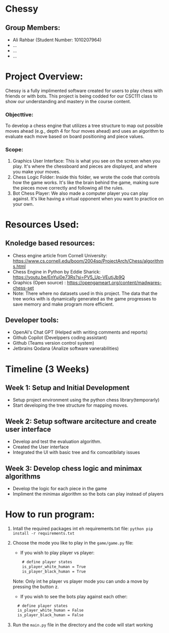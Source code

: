 # Chessy

## Group Members:
- Ali Rahbar (Student Number: 1010207964)
- ...
- ...
- ...

# Project Overview:

Chessy is a fully implimented software created for users to play chess with friends or with bots. This project is being codded for our CSC111 class to show our understanding and mastery in the course content. 

### Objecttive:
To develop a chess engine that utilizes a tree structure to map out possible moves ahead (e.g., depth 4 for four moves ahead) and uses an algorithm to evaluate each move based on board positioning and piece values. 

### Scope:

1. Graphics User Interface: This is what you see on the screen when you play. It's where the chessboard and pieces are displayed, and where you make your moves.
2. Chess Logic Folder: Inside this folder, we wrote the code that controls how the game works. It's like the brain behind the game, making sure the pieces move correctly and following all the rules.
3. Bot Chess Player: We also made a computer player you can play against. It's like having a virtual opponent when you want to practice on your own.


# Resources Used:
## Knoledge based resources:
- Chess engine article from Cornell University: https://www.cs.cornell.edu/boom/2004sp/ProjectArch/Chess/algorithms.html
- Chess Engine in Python by Eddie Sharick: https://youtu.be/EnYui0e73Rs?si=PV5_Up-VEutjJb9Q
- Graphics (Open source) : https://opengameart.org/content/madwares-chess-set
- Note: There where no datasets used in this project. The data that the tree works with is dynamically generated as the game progresses to save memory and make program more efficient.
## Developer tools:
- OpenAI's Chat GPT (Helped with writing comments and reports)
- Github Copilot (Develppers coding assistant)
- Github (Teams version control system)
- Jetbrains Qodana (Analize software vanerabilities)

# Timeline (3 Weeks)

## Week 1: Setup and Initial Development
- Setup project environment using the python chess library(temporarly)
- Start developing the tree structure for mapping moves.
## Week 2: Setup software arcitecture and create user interface
- Develop and test the evaluation algorithm.
- Created the User interface
- Integrated the UI with basic tree and fix comoatibilaty issues
## Week 3: Develop chess logic and minimax algorithms
- Develop the logic for each piece in the game
- Impliment the minimax algorithm so the bots can play instead of players

# How to run program:
1. Intall the required packages int eh requirements.txt file:
   ```python pip install -r requirements.txt```

2. Choose the mode you like to play in the `game/game.py` file:
   - If you wish to play player vs player:
   ```css
       # define player states
       is_player_white_human = True
       is_player_black_human = True
   ```
   Note: Only int he player vs player mode you can undo a move by pressing the button z.
   - If you wish to see the bots play against each other:
    ```css
      # define player states
      is_player_white_human = False
      is_player_black_human = False
    ```

3. Run the `main.py` file in the directory and the code will start working




